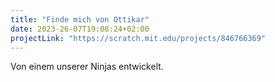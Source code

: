 ```yaml
---
title: "Finde mich von Ottikar"
date: 2023-26-07T19:08:24+02:00
projectLink: "https://scratch.mit.edu/projects/846766369"
---
```


Von einem unserer Ninjas entwickelt.

